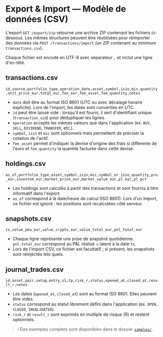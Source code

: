 # Export & Import — Modèle de données (CSV)

L'export `GET /export/zip` retourne une archive ZIP contenant les fichiers ci-dessous. Les mêmes structures peuvent être réutilisées pour réimporter des données via `POST /transactions/import` (un ZIP contenant au minimum `transactions.csv`).

Chaque fichier est encodé en UTF-8 avec séparateur `,` et inclut une ligne d'en-tête.

## transactions.csv

`id,source,portfolio_type,operation,date,asset,symbol,isin,mic,quantity,unit_price_eur,total_eur,fee_eur,fee_asset,fee_quantity,notes`

- `date` doit être au format ISO 8601 (UTC ou avec décalage horaire explicite). Lors de l'import, les dates sont converties en UTC.
- `id` peut être laissé vide : lorsqu'il est fourni, il sert d'identifiant unique (`transaction_uid`) pour dédupliquer les lignes.
- `operation` accepte les mêmes valeurs que dans l'application (ex. `BUY`, `SELL`, `DIVIDEND`, `TRANSFER`, etc.).
- `symbol`, `isin` et `mic` sont optionnels mais permettent de préciser la cotation de l'actif.
- `fee_asset` permet d'indiquer la devise d'origine des frais si différente de l'euro et `fee_quantity` la quantité facturée dans cette devise.

## holdings.csv

`as_of,portfolio_type,asset,symbol,isin,mic,symbol_or_isin,quantity,pru_eur,invested_eur,market_price_eur,market_value_eur,pl_eur,pl_pct`

- Les holdings sont calculés à partir des transactions et sont fournis à titre informatif dans l'export.
- `as_of` correspond à la date/heure de calcul (ISO 8601). Lors d'un import, ce fichier est ignoré : les positions sont recalculées côté serveur.

## snapshots.csv

`ts,value_pea_eur,value_crypto_eur,value_total_eur,pnl_total_eur`

- Chaque ligne représente une prise de snapshot quotidienne. `pnl_total_eur` correspond au P&L réalisé + latent à la date `ts`.
- Lors de l'import CSV, ce fichier est facultatif ; si présent, les snapshots sont réinjectés tels quels.

## journal_trades.csv

`id,asset,pair,setup,entry,sl,tp,risk_r,status,opened_at,closed_at,result_r,notes`

- Les dates (`opened_at`, `closed_at`) sont au format ISO 8601. Elles peuvent être vides.
- `status` correspond au statut librement défini dans l'application (ex. `OPEN`, `CLOSED`, `INVALIDATED`).
- `risk_r` et `result_r` sont exprimés en multiple de risque (R) et restent optionnels.

> ℹ️ Des exemples complets sont disponibles dans le dossier [`samples/`](../samples/).
